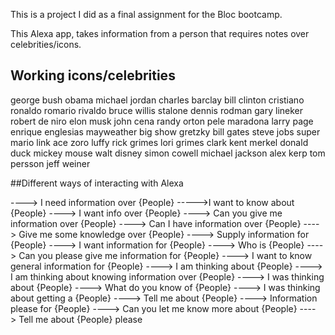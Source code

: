 This is a project I did as a final assignment for the Bloc bootcamp.

This Alexa app, takes information from a person that requires notes over celebrities/icons.

## Working icons/celebrities

george bush
obama
michael jordan
charles barclay
bill clinton
cristiano ronaldo
romario
rivaldo
bruce willis
stalone
dennis rodman
gary lineker
robert de niro
elon musk
john cena
randy orton
pele
maradona
larry page
enrique englesias
mayweather
big show
gretzky
bill gates
steve jobs
super mario
link
ace
zoro
luffy
rick grimes
lori grimes
clark kent
merkel
donald duck
mickey mouse
walt disney
simon cowell
michael jackson
alex kerp
tom persson
jeff weiner

##Different ways of interacting with Alexa

----> I need information over {People}
----->I want to know about {People}
----> I want info over {People}
----> Can you give me information over {People}
----> Can I have information over {People}
----> Give me some knowledge over {People}
----> Supply information for {People}
----> I want information for {People}
----> Who is {People}
----> Can you please give me information for {People}
----> I want to know general information for {People}
----> I am thinking about {People}
----> I am thinking about knowing information over {People}
----> I was thinking about {People}
----> What do you know of {People}
----> I was thinking about getting a {People}
----> Tell me about {People}
----> Information please for {People}
----> Can you let me know more about {People}
----> Tell me about  {People} please
